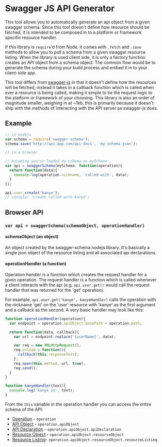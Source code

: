 # Swagger JS API Generator

This tool allows you to automatically generate an api object from a given
swagger schema. Since this tool doesn't define how resource should be fetched,
it is intended to be composed in to a platform or framework specific resource
handler.

If this library is `require`'d from Node, it comes with `.fetch` and `.save` 
methods to allow you to pull a schema from a given swagger resource listing.
When the library is used client side, it is only a factory function creates an
API object from a schema object. The common flow would be to generate the schema
during your build process and embed it in to your client-side app.

This tool differs from [swagger-js](https://github.com/wordnik/swagger-js)
in that it doesn't define how the resources will be fetched, instead it takes in
a callback function which is called when ever a resource is being called, making
it simple to tie the request logic to the platform or framework of your 
choosing. This library is also an order of magnitude smaller, weighing in at 
~1kb, this is primarily because it doesn't ship with the methods of interacting
with the API server as swagger-js does.

## Example
```js
// in nodejs
var schema = require('swagger-schema');
schema.save('http://api.app.com/api-docs', 'my-schema.json');
```

```js
// in a browser

// Assuming you've loaded my-schema as mySchema
var api = swaggerSchema(mySchema, function(operation){
  return function(data){
    console.log(operation.nickname, 'called with', data);
  }
});

api.user.create('kanye');
// console: 'create called with kanye';
```

## Browser API

### `var api = swaggerSchema(schemaObject, operationHandler)`

#### schemaObject (an object)
An object created by the swagger-schema nodejs library. It's basically a 
single json object of the resource listing and all associated api declarations.

#### operationHandler (a function)
Operation handler is a function which creates the request handler for a given
operation. The request handler is a function which is called whenever a client
interacts with the api (e.g. `api.user.get()` would call the request handler
that was returned for the 'get' operation).

For example, `api.user.get('kanye', kanyeHandler)`
calls the operation with the nickname 'get' on the 'user' resource with
'kanye' as the first argument and a callback as the second.
A very basic handler may look like this:

```js
function operationHandler(operation){
  var endpoint = operation.apiObject.basePath + operation.path;

  return function(data, callback){
    var url = endpoint.replace('{userName}', data);

    var req = new XMLHttpRequest();
    req.onload = function(){
      callback(this.responseText);
    };
    req.open(this.method, url, true);
    req.send();
  }
}

function kanyeHandler(text){
  console.log('kanye is', text);
}
```

From the `this` variable in the operation handler you can access the entire 
schema of the API:
* [Operation](https://github.com/wordnik/swagger-spec/blob/master/versions/1.2.md#523-operation-object) - `operation`
* [API Object](https://github.com/wordnik/swagger-spec/blob/master/versions/1.2.md#522-api-object) - `operation.apiObject`
* [API Declaration](https://github.com/wordnik/swagger-spec/blob/master/versions/1.2.md#52-api-declaration) - `operation.apiObject.apiDeclaration`
* [Resource Object](https://github.com/wordnik/swagger-spec/blob/master/versions/1.2.md#512-resource-object) - `operation.apiObject.resourceObject`
* [Resource Listing](https://github.com/wordnik/swagger-spec/blob/master/versions/1.2.md#51-resource-listing)- `operation.apiObject.resourceObject.resourceListing`
